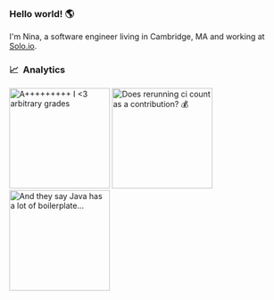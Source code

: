 ### Hello world! 🌎 

I'm Nina, a software engineer living in Cambridge, MA and working at [Solo.io](https://www.solo.io/). 

### 📈 &nbsp;Analytics

<img title="A+++++++++ I <3 arbitrary grades" height="180em" src="https://github-readme-stats-eight-theta.vercel.app/api?username=npolshakova&show_icons=true&theme=algolia&include_all_commits=true&count_private=true&line_height=26%22"/>

<img title="Does rerunning ci count as a contribution? 💰" height="180em" src="https://github-readme-streak-stats.herokuapp.com/?user=npolshakova&theme=vue-dark&hide_border=true&theme=algolia&ount_private=true&line_height=26%22"/>

<img title="And they say Java has a lot of boilerplate..." height="180em" src="https://github-readme-stats-eight-theta.vercel.app/api/top-langs/?username=npolshakova&layout=compact&langs_count=8&theme=algolia&line_height=26"/>

